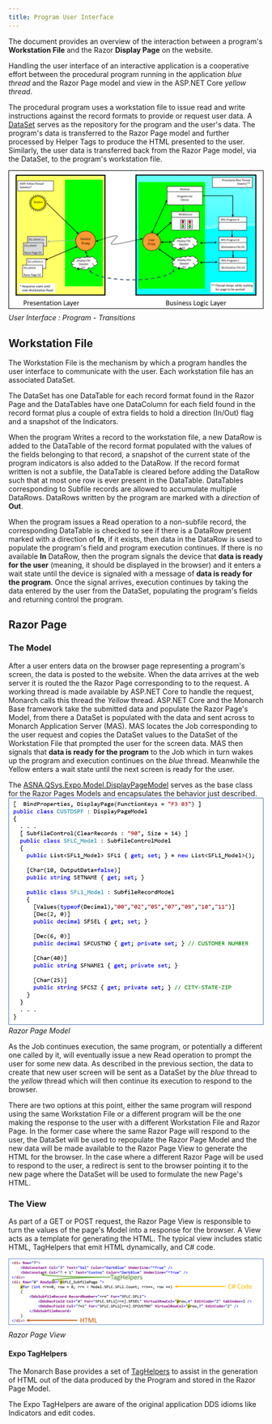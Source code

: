 ```yaml
---
title: Program User Interface
---
```


The document provides an overview of the interaction between a program's  **Workstation File** and the Razor **Display Page** on the website.

Handling the user interface of an interactive application is a cooperative effort between the procedural program running in the application *blue thread* and the Razor Page model and view in the ASP.NET Core *yellow thread*.

The procedural program uses a workstation file to issue read and write instructions against the record formats to provide or request user data. A [DataSet](//docs.microsoft.com/en-us/dotnet/api/system.data.dataset) serves as the repository for the program and the user's data. The program's data is transferred to the Razor Page model and further processed by Helper Tags to produce the HTML presented to the user. Similarly, the user data is transferred back from the Razor Page model, via the DataSet, to the program's workstation file.

![yellow-blue-transitions](images/yellow-blue-transitions.png)
_User Interface : Program - Transitions_

## Workstation File
The Workstation File is the mechanism by which a program handles the user interface to communicate with the user. Each workstation file has an associated DataSet.

The DataSet has one DataTable for each record format found in the Razor Page and the DataTables have one DataColumn for each field found in the record format plus a couple of extra fields to hold a direction (In/Out) flag and a snapshot of the Indicators.

When the program Writes a record to the workstation file, a new DataRow is added to the DataTable of the record format populated with the values of the fields belonging to that record, a snapshot of the current state of the program indicators is also added to the DataRow. If the record format written is not a subfile, the DataTable is cleared before adding the DataRow such that at most one row is ever present in the DataTable. DataTables corresponding to Subfile records are allowed to accumulate multiple DataRows. DataRows written by the program are marked with a *direction* of **Out**.

When the program issues a Read operation to a non-subfile record, the corresponding DataTable is checked to see if there is a DataRow present marked with a direction of **In**, if it exists, then data in the DataRow is used to populate the program's field and program execution continues. If there is no available **In** DataRow, then the program signals the device that **data is ready for the user** (meaning, it should be displayed in the browser) and it enters a wait state until the device is signaled with a message of **data is ready for the program**. Once the signal arrives, execution continues by taking the data entered by the user from the DataSet, populating the program's fields and returning control the program.

## Razor Page

### The Model
After a user enters data on the browser page representing a program's screen, the data is posted to the website. When the data arrives at the web server it is routed the the Razor Page corresponding to to the request. A working thread is made available by ASP.NET Core to handle the request, Monarch calls this thread the *Yellow* thread. ASP.NET Core and the Monarch Base framework take the submitted data and populate the Razor Page's Model, from there a DataSet is populated with the data and sent across to Monarch Application Server (MAS).  MAS locates the Job corresponding to the user request and copies the DataSet values to the DataSet of the Workstation File that prompted the user for the screen data. MAS then signals that **data is ready for the program** to the Job which in turn wakes up the program and execution continues on the *blue* thread. Meanwhile the Yellow enters a wait state until the next screen is ready for the user.

The [ASNA.QSys.Expo.Model.DisplayPageModel](../user-interface/qsys-expo-display-page-model.html) serves as the base class for the Razor Pages Models and encapsulates the behavior just described.
![Razor Page Model](images/razor-page-model.png)
_Razor Page Model_

As the Job continues execution, the same program, or potentially a different one called by it, will eventually issue a new Read operation to prompt the user for some new data.  As described in the previous section, the data to create that new user screen will be sent as a DataSet by the *blue* thread to the *yellow* thread which will then continue its execution to respond to the browser.

There are two options at this point, either the same program will respond using the same Workstation File or a different program will be the one making the response to the user with a different Workstation File and Razor Page.  In the former case where the same Razor Page will respond to the user, the DataSet will be used to repopulate the Razor Page Model and the new data will be made available to the Razor Page View to generate the HTML for the browser. In the case where a different Razor Page will be used to respond to the user, a redirect is sent to the browser pointing it to the new page where the DataSet will be used to formulate the new Page's HTML.

### The View
As part of a GET or POST request, the Razor Page View is responsible to turn the values of the page's Model into a response for the browser.  A View acts as a template for generating the HTML. The typical view includes static HTML, TagHelpers that emit HTML dynamically, and C# code.

![Razor Page View](images/razor-page-view.png)
_Razor Page View_

#### Expo TagHelpers
The Monarch Base provides a set of [TagHelpers](../user-interface/qsys-expo-dds-elements.html) to assist in the generation of HTML out of the data produced by the Program and stored in the Razor Page Model.  

The Expo TagHelpers are aware of the original application DDS idioms like Indicators and edit codes.

